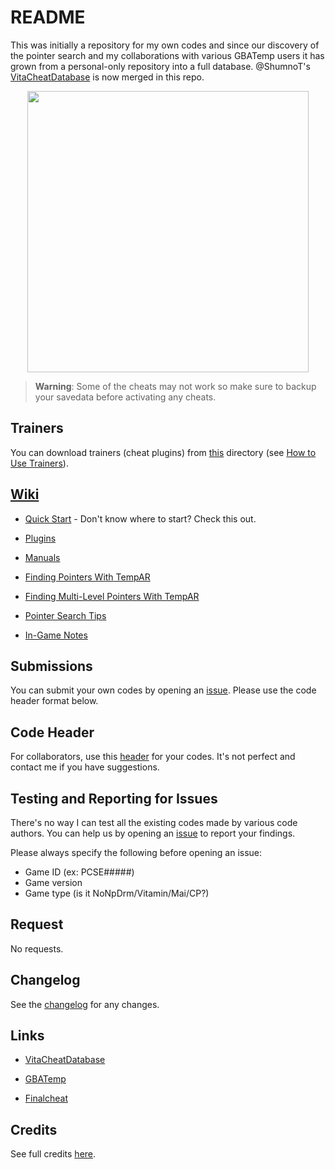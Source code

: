 # README #

This was initially a repository for my own codes and since our discovery of the pointer search and my collaborations with various GBATemp users it has grown from a personal-only repository into a full database. @ShumnoT's [VitaCheatDatabase](https://github.com/ShumnoT/VitaCheatDatabase) is now merged in this repo.

<p align="center"><img width="450" src="https://raw.githubusercontent.com/wiki/r0ah/vitacheat/images/maimoe.png"></p>

> **Warning**: Some of the cheats may not work so make sure to backup your savedata before activating any cheats.	

## Trainers ##

You can download trainers (cheat plugins) from [this](https://github.com/r0ah/vitacheat/tree/master/trainers) directory (see [How to Use Trainers](https://github.com/r0ah/vitacheat/wiki/How-to-Use-Trainers)).

## [Wiki](https://github.com/r0ah/vitacheat/wiki) ##

* [Quick Start](https://github.com/r0ah/vitacheat/wiki/Quick-Start) - Don't know where to start? Check this out.

* [Plugins](https://github.com/r0ah/vitacheat/wiki/Plugins)

* [Manuals](https://github.com/r0ah/vitacheat/wiki/Manuals)

* [Finding Pointers With TempAR](https://github.com/r0ah/vitacheat/wiki/Finding-Pointers-With-TempAR)

* [Finding Multi-Level Pointers With TempAR](https://github.com/r0ah/vitacheat/wiki/Finding-Multi-Level-Pointers-With-TempAR)

* [Pointer Search Tips](https://github.com/r0ah/vitacheat/wiki/Pointer-Search-Tips)

* [In-Game Notes](https://github.com/r0ah/vitacheat/wiki/In-Game-Notes)

## Submissions ##

You can submit your own codes by opening an [issue](https://github.com/r0ah/vitacheat/issues/new). Please use the code header format below.

## Code Header ##

For collaborators, use this [header](https://github.com/r0ah/vitacheat/wiki/Code-Header) for your codes. It's not perfect and contact me if you have suggestions.

## Testing and Reporting for Issues ##

There's no way I can test all the existing codes made by various code authors. You can help us by opening an [issue](https://github.com/r0ah/vitacheat/issues/new) to report your findings.

Please always specify the following before opening an issue:

* Game ID (ex: PCSE#####)
* Game version
* Game type (is it NoNpDrm/Vitamin/Mai/CP?)

## Request ##

No requests.

## Changelog ##

See the [changelog](https://github.com/r0ah/vitacheat/blob/master/CHANGELOG.md) for any changes.

## Links ##

   * [VitaCheatDatabase](https://github.com/ShumnoT/VitaCheatDatabase)

   * [GBATemp](https://gbatemp.net/threads/vitacheat-finalcheat-database.485343)

   * [Finalcheat](http://finalcheat.github.io)

## Credits ##

See full credits [here](https://github.com/r0ah/vitacheat/blob/master/CREDITS.md).

